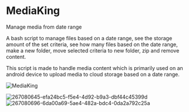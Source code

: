 # MediaKing
Manage media from date range

A bash script to manage files based on a date range, see the storage amount of the set criteria, see how many files based on the date range, make a new folder, move selected criteria to new folder, zip and remove content.

This script is made to handle media content which is primarily used on an android device to upload media to cloud storage based on a date range. 

![MediaKing](https://github.com/JohnDaem0n/mediaKing/assets/146874543/26f1ae6e-bbd2-450b-a09a-be7fdc8613c9)

![267080645-efa24bc5-f5e4-4d92-b9a3-dbf44c45399d](https://github.com/JohnDaem0n/mediaKing/assets/146874543/3e6794dd-db9a-420c-81b3-b9b5819254f5)
![267080696-6da00a69-5ae4-482a-bdc4-0da2a792c25a](https://github.com/JohnDaem0n/mediaKing/assets/146874543/3dab73b1-c549-43fa-b81c-fc22c6fe2979)
